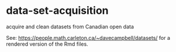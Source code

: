 # data-set-acquisition
acquire and clean datasets from Canadian open data 


See: https://people.math.carleton.ca/~davecampbell/datasets/ for a rendered version of the Rmd files.
